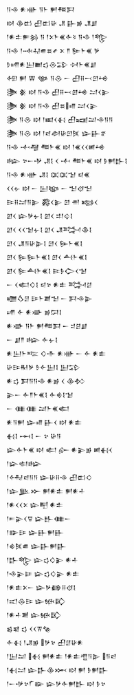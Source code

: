 <div class='block'>
<div class='line'>𒀀𒈾 𒀭𒀝 𒀀𒈨 𒂍𒍣𒁕</div>
<div class='line'>𒊭 𒆠𒆗 𒌷𒆗𒄩 𒂗 𒃲𒂊 𒂗𒋗</div>
<div class='line'>𒁹𒀭𒉺𒊓𒄒 𒀀 𒁹𒉽𒈨𒌍𒅆𒂟 𒀀𒈾 𒁹𒈜</div>
<div class='line'>𒀀𒈾 𒁹𒁄𒄷𒌑𒊺𒍦 𒉽 𒈫 𒌉𒈨𒌍 𒃻</div>
<div class='line'>𒊩𒋬𒀭𒌨𒆤𒌓𒊮𒁉 𒀴𒈨𒌍𒋗</div>
<div class='line'>𒅇 𒂍 𒐌 𒀲 𒀀𒊮 𒀸 𒌷𒍝𒁁𒇻𒆲</div>
<div class='line'>𒋦 𒆜 𒊭 𒀀𒈾 𒌷𒍝𒁁𒇻𒆲 𒁺𒌋𒉌</div>
<div class='line'>𒋦 𒆜 𒊭 𒀀𒈾 𒌷𒊺𒈛 𒁺𒌋𒉌</div>
<div class='line'>𒋦 𒀀𒊮 𒊭 𒁹𒀜𒌋𒈬 𒌷𒍢𒁺𒈾𒀀𒀀</div>
<div class='line'>𒋦 𒀀𒊮 𒊭 𒁹𒁀𒀠𒄩𒇻𒍮 𒇽𒃲𒐐</div>
<div class='line'>𒀀𒈾 𒋾𒆷 𒍣𒈨𒌍 𒊭 𒁹𒌍𒌋𒌋𒅖𒆲</div>
<div class='line'>𒈗 𒆳𒀸𒋩 𒂗𒋙 𒌋 𒋾 𒍣𒈨𒌍 𒊭 𒊩𒂍𒃲𒋙</div>
<div class='line'>𒀀𒈾 𒀭𒀝 𒂗𒋙 𒀬𒀬𒈠 𒁀𒌍</div>
<div class='line'>𒌋𒌋𒉡 𒊭 𒀸 𒌨𒆧 𒀸 𒈠𒋼𒈠</div>
<div class='line'>𒄿𒍝𒁺𒀀𒉌 𒄃𒌋𒉌 𒇻 𒉣 𒂕𒌋</div>
<div class='line'>𒇻𒌋 𒇽𒃻𒉡𒋙 𒇻𒌋 𒄥𒌒𒋙</div>
<div class='line'>𒇻𒌋 𒌋𒌋𒈠𒉡𒋙 𒇻𒌋 𒂗𒅋𒆠𒋙</div>
<div class='line'>𒇻𒌋 𒂗𒀀𒄩𒉌𒋙 𒇻𒌋 𒌉𒈨𒌍𒋙</div>
<div class='line'>𒇻𒌋 𒌉𒌉𒈨𒌍𒋙 𒇻𒌋 𒋀𒈨𒌍𒋙</div>
<div class='line'>𒇻𒌋 𒌉𒋀𒈨𒌍𒋙 𒄿𒊩𒀖𒌋𒈠</div>
<div class='line'>𒀸 𒌋𒅗𒄭𒋙 𒁀𒆳 𒀭𒉺 𒅋𒆪</div>
<div class='line'>𒁾𒋝𒆪 𒄿𒈨𒋢𒈠 𒀸 𒁕𒈾𒉌</div>
<div class='line'>𒋬 𒅆 𒀭𒀝 𒂊𒁶𒋙</div>
<div class='line'>𒀭𒀝 𒀀𒈨 𒂍𒍣𒁕 𒀸 𒄑𒆪𒋗</div>
<div class='line'>𒀸 𒋗𒈫 𒈗 𒅆𒉡𒋙</div>
<div class='line'>𒀭𒌨𒈨𒌈 𒄭𒋥 𒀭𒀝 𒀸 𒅆 𒀭𒉺</div>
<div class='line'>𒄩𒄿𒊑𒃻 𒊩𒅆𒌨𒋙 𒌨𒁉</div>
<div class='line'>𒀭𒌓 𒁕𒀀𒀀𒈾 𒀭𒂊 𒌋 𒆠𒁴</div>
<div class='line'>𒉌𒀸 𒅆𒈫𒈨𒌍𒋙 𒅆𒄯𒋙𒈠</div>
<div class='line'>𒀸 𒈪𒈪 𒁺𒈨𒌍𒅗</div>
<div class='line'>𒀭𒀀𒂍 𒇽𒈛 𒃲𒌋 𒊭 𒀭𒉺</div>
<div class='line'>𒈬𒋙 𒆰𒋙 𒀸 𒆳 𒄩𒀀</div>
<div class='line'>𒇽𒅆𒈨𒌍 𒊭 𒅗 𒅎 𒀭𒉌𒂊 𒅖𒈬𒌋</div>
<div class='line'>𒁹𒇽𒊕𒈗</div>
<div class='line'>𒁹𒅈𒁀𒀀𒀀 𒇽𒄩𒍝𒈾 𒌷𒆗𒄭</div>
<div class='line'>𒁹𒇽𒆥𒁍 𒂍𒀭𒉺 𒂍𒀭𒈦</div>
<div class='line'>𒁹𒀭𒌋𒌋𒉽 𒇽𒋃 𒀭𒉺</div>
<div class='line'>𒁹𒋰𒉌𒌋𒐊 𒇽𒃲𒈪𒀸</div>
<div class='line'>𒁹𒅔𒄿 𒇽𒃲𒂍𒃲</div>
<div class='line'>𒁹𒄯𒍮𒌑 𒇽𒃲𒂍𒃲</div>
<div class='line'>𒁹𒃲𒈜 𒇽𒌓𒄭𒉌 𒀭𒈦</div>
<div class='line'>𒁹𒈾𒉌𒄿 𒇽𒌓𒄭𒉌 𒀭𒉺</div>
<div class='line'>𒁹𒀭𒉺𒉽𒀸 𒇽𒃻𒂵𒍝𒋼𒋙</div>
<div class='line'>𒁹𒀊𒁲𒄿 𒇽𒁮𒃼</div>
<div class='line'>𒁹𒀭𒈦𒋢 𒇽𒁮𒃼</div>
<div class='line'>𒌗𒇯 𒌓 𒌋𒌋𒐊𒆚</div>
<div class='line'>𒅆𒈬 𒁹𒂗𒂊 𒃻𒆳 𒌷𒆪𒄩𒀭</div>
<div class='line'>𒁹𒌨𒁺 𒈬 𒂍𒀭𒉺 𒁹𒀭𒉺𒆑𒀀𒉌 𒀀𒁀</div>
<div class='line'>𒁹𒈬𒁺 𒇽𒃲𒆠𒈲 𒊭 𒂍 𒊩𒂍𒃲</div>
<div class='line'>𒁹𒀸𒋩𒆳𒇲𒅔 𒇽𒃻𒅆𒂍𒃲 𒊭 𒊩𒆳</div>
</div>